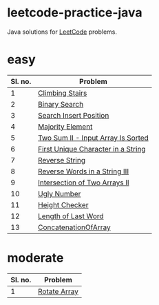 # leetcode-practice-java

Java solutions for [LeetCode](https://leetcode.com/) problems.

# easy

| Sl. no. | Problem                                                                                                 |
|---------|---------------------------------------------------------------------------------------------------------|
| 1       | [Climbing Stairs](https://leetcode.com/problems/climbing-stairs/)                                       |
| 2       | [Binary Search](https://leetcode.com/problems/binary-search/)                                           |
| 3       | [Search Insert Position](https://leetcode.com/problems/search-insert-position/)                         |
| 4       | [Majority Element](https://leetcode.com/problems/majority-element/)                                     |
| 5       | [Two Sum II - Input Array Is Sorted](https://leetcode.com/problems/two-sum-ii-input-array-is-sorted/)   |
| 6       | [First Unique Character in a String](https://leetcode.com/problems/first-unique-character-in-a-string/) |
| 7       | [Reverse String](https://leetcode.com/problems/reverse-string/)                                         |
| 8       | [Reverse Words in a String III](https://leetcode.com/problems/reverse-words-in-a-string-iii/)           |
| 9       | [Intersection of Two Arrays II](https://leetcode.com/problems/intersection-of-two-arrays-ii/)           |
| 10      | [Ugly Number](https://leetcode.com/problems/ugly-number/)                                               |
| 11      | [Height Checker](https://leetcode.com/problems/height-checker/)                                         |
| 12      | [Length of Last Word](https://leetcode.com/problems/length-of-last-word/)                               |
| 13      | [ConcatenationOfArray](https://leetcode.com/problems/concatenation-of-array/)                           |

# moderate

| Sl. no. | Problem                                                     |
|---------|-------------------------------------------------------------|
| 1       | [Rotate Array](https://leetcode.com/problems/rotate-array/) |
